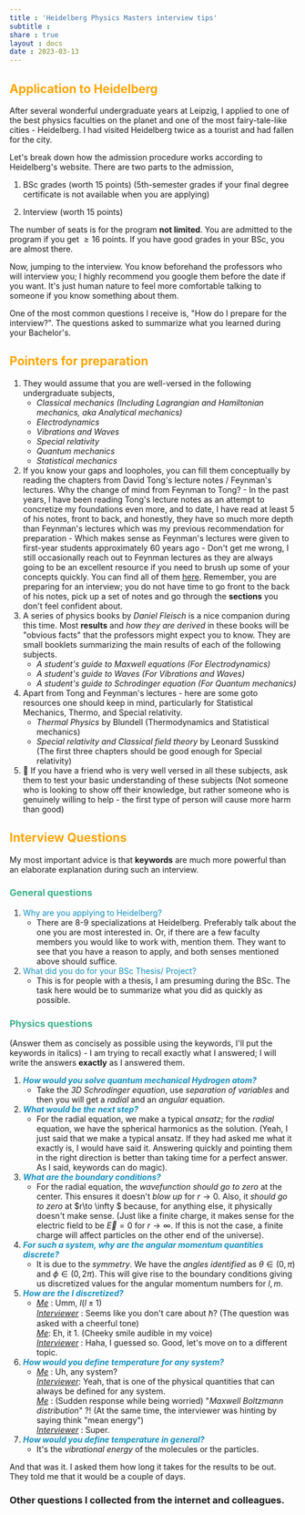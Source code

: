 ```yaml
---
title : 'Heidelberg Physics Masters interview tips' 
subtitle : 
share : true
layout : docs
date : 2023-03-13
---
```


## <span style = "color:orange"> Application to Heidelberg </span>

After several wonderful undergraduate years at Leipzig,  I applied to one of the best physics faculties on the planet and one of the most fairy-tale-like cities - Heidelberg. I had visited Heidelberg twice as a tourist and had fallen for the city.

Let's break down how the admission procedure works according to Heidelberg's website. There are two parts to the admission,

1. BSc grades (worth 15 points) (5th-semester grades if your final degree certificate is not available when you are applying)

2. Interview (worth 15 points)

The number of seats is for the program **not limited**. You are admitted to the program if you get $\geq 16$ points. If you have good grades in your BSc, you are almost there.

Now, jumping to the interview. You know beforehand the professors who will interview you; I highly recommend you google them before the date if you want. It's just human nature to feel more comfortable talking to someone if you know something about them.

One of the most common questions I receive is, "How do I prepare for the interview?". The questions asked to summarize what you learned during your Bachelor's.

## <span style = "color:orange"> Pointers for preparation </span>

1. They would assume that you are well-versed in the following undergraduate subjects, 
   - *Classical mechanics (Including Lagrangian and Hamiltonian mechanics, aka Analytical mechanics)*
   - *Electrodynamics*
   - *Vibrations and Waves*
   - *Special relativity*
   - *Quantum mechanics*
   - *Statistical mechanics*
2. If you know your gaps and loopholes, you can fill them conceptually by reading the chapters from David Tong's lecture notes / Feynman's lectures. Why the change of mind from Feynman to Tong? - In the past years, I have been reading Tong's lecture notes as an attempt to concretize my foundations even more, and to date, I have read at least 5 of his notes, front to back, and honestly, they have so much more depth than Feynman's lectures which was my previous recommendation for preparation - Which makes sense as Feynman's lectures were given to first-year students approximately 60 years ago - Don't get me wrong, I still occasionally reach out to Feynman lectures as they are always going to be an excellent resource if you need to brush up some of your concepts quickly. You can find all of them [here](https://www.damtp.cam.ac.uk/user/tong/teaching.html). Remember, you are preparing for an interview; you do not have time to go front to the back of his notes, pick up a set of notes and go through the **sections** you don't feel confident about. 
3. A series of physics books by *Daniel Fleisch* is a nice companion during this time. Most **results** and *how they are derived* in these books will be "obvious facts" that the professors might expect you to know. They are small booklets summarizing the main results of each of the following subjects.
   - *A student's guide to Maxwell equations (For Electrodynamics)* 
   - *A student's guide to Waves (For Vibrations and Waves)*
   - *A student's guide to Schrodinger equation (For Quantum mechanics)* 
4. Apart from Tong and Feynman's lectures - here are some goto resources one should keep in mind, particularly for Statistical Mechanics, Thermo, and Special relativity. 
   - *Thermal Physics* by Blundell (Thermodynamics and Statistical mechanics)
   - *Special relativity and Classical field theory* by Leonard Susskind (The first three chapters should be good enough for Special relativity)
5. :star2: If you have a friend who is very well versed in all these subjects, ask them to test your basic understanding of these subjects (Not someone who is looking to show off their knowledge, but rather someone who is genuinely willing to help -  the first type of person will cause more harm than good)

## <span style = "color:orange"> Interview Questions </span>

My most important advice is that **keywords** are much more powerful than an elaborate explanation during such an interview.

### <span style = "color:#3db18b"> General questions </span>

1. <span style = "color:#158FBF">Why are you applying to Heidelberg?</span>
   - There are 8-9 specializations at Heidelberg. Preferably talk about the one you are most interested in. Or, if there are a few faculty members you would like to work with, mention them. They want to see that you have a reason to apply, and both senses mentioned above should suffice.
2. <span style = "color:#158FBF"> What did you do for your BSc Thesis/ Project? </span>
   - This is for people with a thesis, I am presuming during the BSc. The task here would be to summarize what you did as quickly as possible.

### <span style = "color:#3db18b"> Physics questions </span>

(Answer them as concisely as possible using the keywords, I'll put the keywords in italics) - I am trying to recall exactly what I answered; I will write the answers **exactly** as I answered them. 

1. ***<span style = "color:#158FBF">How would you solve quantum mechanical Hydrogen atom?</span>***
   - Take the *3D Schrodinger equation*, use *separation of variables* and then you will get a *radial* and an *angular* equation.
2. ***<span style = "color:#158FBF">What would be the next step?</span>***
   - For the radial equation, we make a typical *ansatz*; for the *radial* equation, we have the spherical harmonics as the solution.
     (Yeah, I just said that we make a typical ansatz. If they had asked me what it exactly is, I would have said it. Answering quickly and pointing them in the right direction is better than taking time for a perfect answer. As I said, keywords can do magic).
3. ***<span style = "color:#158FBF">What are the boundary conditions?</span>***
   - For the radial equation, the *wavefunction should go to zero* at the center. This ensures it doesn't *blow up* for $r\to 0$. Also, it *should go to zero* at $r\to \infty $ because, for anything else, it physically doesn't make sense. (Just like a finite charge, it makes sense for the electric field to be $\vec{E}=0$ for $r\to\infty$. If this is not the case, a finite charge will affect particles on the other end of the universe).
4. ***<span style = "color:#158FBF">For such a system, why are the angular momentum quantities discrete?</span>***
   - It is due to the *symmetry*. We have the *angles identified* as $\theta\in(0,\pi)$ and $\phi\in(0,2\pi)$. This will give rise to the boundary conditions giving us discretized values for the angular momentum numbers for $l,m$.
5. ***<span style = "color:#158FBF">How are the $l$ discretized? </span>***
   - <u>*Me*</u> : Umm, $l(l\pm1)$ <br>
     <u>*Interviewer*</u> : Seems like you don't care about $\hbar$? (The question was asked with a cheerful tone) <br>
     <u>*Me*</u>: Eh, it 1. (Cheeky smile audible in my voice) <br>
     *<u>Interviewer</u>* : Haha, I guessed so. Good, let's move on to a different topic.
6. ***<span style = "color:#158FBF">How would you define temperature for any system?</span>***
   - <u>*Me*</u> : Uh, any system?   <br>
     <u>*Interviewer*</u>: Yeah, that is one of the physical quantities that can always be defined for any system. <br>
     <u>*Me*</u> : (Sudden response while being worried) "*Maxwell Boltzmann distribution*" ?! (At the same time, the interviewer was hinting by saying think "mean energy") <br>
     *<u>Interviewer</u>* : Super.
7. ***<span style = "color:#158FBF">How would you define temperature in general?</span>***
   - It's the *vibrational energy* of the molecules or the particles.

And that was it. I asked them how long it takes for the results to be out. They told me that it would be a couple of days.

### Other questions I collected from the internet and colleagues.
